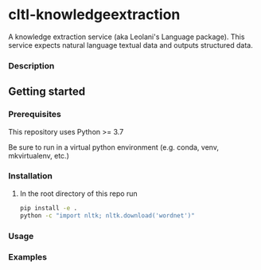# cltl-knowledgeextraction

A knowledge extraction service (aka Leolani's Language package). This service expects natural language textual data and
outputs structured data.

### Description

## Getting started

### Prerequisites

This repository uses Python >= 3.7

Be sure to run in a virtual python environment (e.g. conda, venv, mkvirtualenv, etc.)

### Installation

1. In the root directory of this repo run

    ```bash
    pip install -e .
    python -c "import nltk; nltk.download('wordnet')"
    ```

### Usage

### Examples



